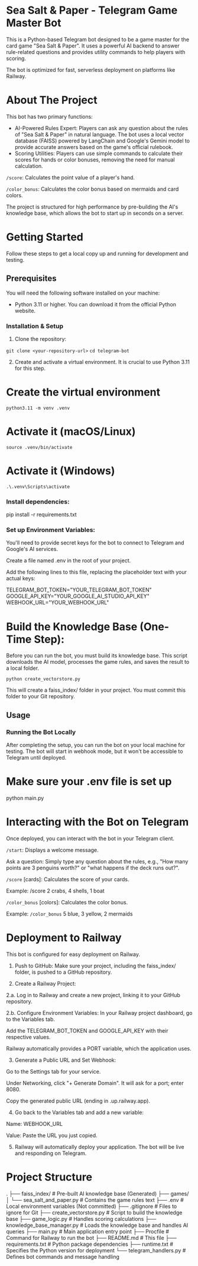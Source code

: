 # Sea Salt & Paper - Telegram Game Master Bot

This is a Python-based Telegram bot designed to be a game master for the card game "Sea Salt & Paper". It uses a powerful AI backend to answer rule-related questions and provides utility commands to help players with scoring.

The bot is optimized for fast, serverless deployment on platforms like Railway.

# About The Project

This bot has two primary functions:

- AI-Powered Rules Expert: Players can ask any question about the rules of "Sea Salt & Paper" in natural language. The bot uses a local vector database (FAISS) powered by LangChain and Google's Gemini model to provide accurate answers based on the game's official rulebook.
- Scoring Utilities: Players can use simple commands to calculate their scores for hands or color bonuses, removing the need for manual calculation.

```/score```: Calculates the point value of a player's hand.

```/color_bonus```: Calculates the color bonus based on mermaids and card colors.

The project is structured for high performance by pre-building the AI's knowledge base, which allows the bot to start up in seconds on a server.

# Getting Started

Follow these steps to get a local copy up and running for development and testing.

## Prerequisites

You will need the following software installed on your machine:

- Python 3.11 or higher. You can download it from the official Python website.

### Installation & Setup

1. Clone the repository:

```git clone <your-repository-url>```
```cd telegram-bot```

2. Create and activate a virtual environment. It is crucial to use Python 3.11 for this step.

# Create the virtual environment
```python3.11 -m venv .venv```

# Activate it (macOS/Linux)
```source .venv/bin/activate```

# Activate it (Windows)
```.\.venv\Scripts\activate```


### Install dependencies:

pip install -r requirements.txt


### Set up Environment Variables:
You'll need to provide secret keys for the bot to connect to Telegram and Google's AI services.

Create a file named .env in the root of your project.

Add the following lines to this file, replacing the placeholder text with your actual keys:

TELEGRAM_BOT_TOKEN="YOUR_TELEGRAM_BOT_TOKEN"
GOOGLE_API_KEY="YOUR_GOOGLE_AI_STUDIO_API_KEY"
WEBHOOK_URL="YOUR_WEBHOOK_URL"


# Build the Knowledge Base (One-Time Step):
Before you can run the bot, you must build its knowledge base. This script downloads the AI model, processes the game rules, and saves the result to a local folder.

```python create_vectorstore.py```

This will create a faiss_index/ folder in your project. You must commit this folder to your Git repository.

## Usage

### Running the Bot Locally

After completing the setup, you can run the bot on your local machine for testing. The bot will start in webhook mode, but it won't be accessible to Telegram until deployed.

# Make sure your .env file is set up
python main.py


# Interacting with the Bot on Telegram

Once deployed, you can interact with the bot in your Telegram client.

```/start```: Displays a welcome message.

Ask a question: Simply type any question about the rules, e.g., "How many points are 3 penguins worth?" or "what happens if the deck runs out?".

```/score``` [cards]: Calculates the score of your cards.

Example: /score 2 crabs, 4 shells, 1 boat

```/color_bonus``` [colors]: Calculates the color bonus.

Example: ```/color_bonus``` 5 blue, 3 yellow, 2 mermaids

# Deployment to Railway

This bot is configured for easy deployment on Railway.

1. Push to GitHub: Make sure your project, including the faiss_index/ folder, is pushed to a GitHub repository.

2. Create a Railway Project:

2.a. Log in to Railway and create a new project, linking it to your GitHub repository.

2.b. Configure Environment Variables: In your Railway project dashboard, go to the Variables tab.

Add the TELEGRAM_BOT_TOKEN and GOOGLE_API_KEY with their respective values.

Railway automatically provides a PORT variable, which the application uses.

3. Generate a Public URL and Set Webhook:

Go to the Settings tab for your service.

Under Networking, click "+ Generate Domain". It will ask for a port; enter 8080.

Copy the generated public URL (ending in .up.railway.app).

4. Go back to the Variables tab and add a new variable:

Name: WEBHOOK_URL

Value: Paste the URL you just copied.

5. Railway will automatically deploy your application. The bot will be live and responding on Telegram.

# Project Structure

.
├── faiss_index/          # Pre-built AI knowledge base (Generated)
├── games/
│   └── sea_salt_and_paper.py # Contains the game rules text
├── .env                  # Local environment variables (Not committed)
├── .gitignore            # Files to ignore for Git
├── create_vectorstore.py # Script to build the knowledge base
├── game_logic.py         # Handles scoring calculations
├── knowledge_base_manager.py # Loads the knowledge base and handles AI queries
├── main.py               # Main application entry point
├── Procfile              # Command for Railway to run the bot
├── README.md             # This file
├── requirements.txt      # Python package dependencies
├── runtime.txt           # Specifies the Python version for deployment
└── telegram_handlers.py  # Defines bot commands and message handling
